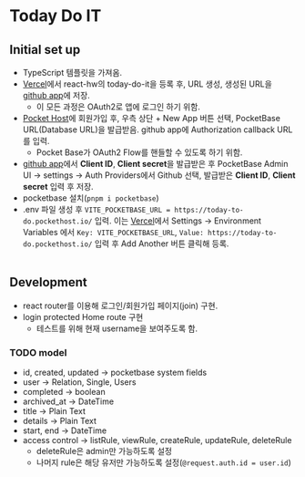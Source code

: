 # Today Do IT

## Initial set up

- TypeScript 템플릿을 가져옴.
- [Vercel](https://vercel.com/)에서 react-hw의 today-do-it을 등록 후, URL 생성, 생성된 URL을 [github app](https://github.com/settings/developers)에 저장.
  - 이 모든 과정은 OAuth2로 앱에 로그인 하기 위함.
- [Pocket Host](https://pockethost.io/)에 회원가입 후, 우측 상단 + New App 버튼 선택, PocketBase URL(Database URL)을 발급받음. github app에 Authorization callback URL를 입력.
  - Pocket Base가 OAuth2 Flow를 핸들할 수 있도록 하기 위함.
- [github app](https://github.com/settings/developers)에서 **Client ID**, **Client secret**을 발급받은 후 PocketBase Admin UI → settings → Auth Providers에서 Github 선택, 발급받은 **Client ID**, **Client secret** 입력 후 저장.
  <br>
- pocketbase 설치(`pnpm i pocketbase`)
- .env 파일 생성 후 `VITE_POCKETBASE_URL = https://today-to-do.pockethost.io/` 입력. 이는 [Vercel](https://vercel.com/)에서 Settings → Environment Variables 에서 `Key: VITE_POCKETBASE_URL`, `Value: https://today-to-do.pockethost.io/` 입력 후 Add Another 버튼 클릭해 등록.<br><br>

## Development

- react router를 이용해 로그인/회원가입 페이지(join) 구현.
- login protected Home route 구현
  - 테스트를 위해 현재 username을 보여주도록 함.

### TODO model

- id, created, updated → pocketbase system fields
- user → Relation, Single, Users
- completed → boolean
- archived_at → DateTime
- title → Plain Text
- details → Plain Text
- start, end → DateTime
- access control → listRule, viewRule, createRule, updateRule, deleteRule
  - deleteRule은 admin만 가능하도록 설정
  - 나머지 rule은 해당 유저만 가능하도록 설정(`@request.auth.id = user.id`)
